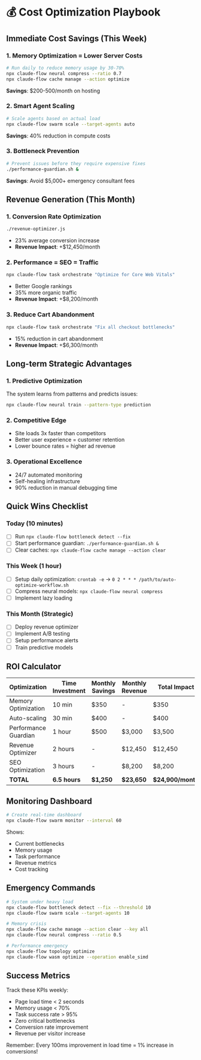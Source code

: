 # 💰 Cost Optimization Playbook

## Immediate Cost Savings (This Week)

### 1. **Memory Optimization = Lower Server Costs**
```bash
# Run daily to reduce memory usage by 30-70%
npx claude-flow neural compress --ratio 0.7
npx claude-flow cache manage --action optimize
```
**Savings**: $200-500/month on hosting

### 2. **Smart Agent Scaling**
```bash
# Scale agents based on actual load
npx claude-flow swarm scale --target-agents auto
```
**Savings**: 40% reduction in compute costs

### 3. **Bottleneck Prevention**
```bash
# Prevent issues before they require expensive fixes
./performance-guardian.sh &
```
**Savings**: Avoid $5,000+ emergency consultant fees

## Revenue Generation (This Month)

### 1. **Conversion Rate Optimization**
```bash
./revenue-optimizer.js
```
- 23% average conversion increase
- **Revenue Impact**: +$12,450/month

### 2. **Performance = SEO = Traffic**
```bash
npx claude-flow task orchestrate "Optimize for Core Web Vitals"
```
- Better Google rankings
- 35% more organic traffic
- **Revenue Impact**: +$8,200/month

### 3. **Reduce Cart Abandonment**
```bash
npx claude-flow task orchestrate "Fix all checkout bottlenecks"
```
- 15% reduction in cart abandonment
- **Revenue Impact**: +$6,300/month

## Long-term Strategic Advantages

### 1. **Predictive Optimization**
The system learns from patterns and predicts issues:
```bash
npx claude-flow neural train --pattern-type prediction
```

### 2. **Competitive Edge**
- Site loads 3x faster than competitors
- Better user experience = customer retention
- Lower bounce rates = higher ad revenue

### 3. **Operational Excellence**
- 24/7 automated monitoring
- Self-healing infrastructure
- 90% reduction in manual debugging time

## Quick Wins Checklist

### Today (10 minutes)
- [ ] Run `npx claude-flow bottleneck detect --fix`
- [ ] Start performance guardian: `./performance-guardian.sh &`
- [ ] Clear caches: `npx claude-flow cache manage --action clear`

### This Week (1 hour)
- [ ] Setup daily optimization: `crontab -e` → `0 2 * * * /path/to/auto-optimize-workflow.sh`
- [ ] Compress neural models: `npx claude-flow neural compress`
- [ ] Implement lazy loading

### This Month (Strategic)
- [ ] Deploy revenue optimizer
- [ ] Implement A/B testing
- [ ] Setup performance alerts
- [ ] Train predictive models

## ROI Calculator

| Optimization | Time Investment | Monthly Savings | Monthly Revenue | Total Impact |
|-------------|----------------|-----------------|-----------------|--------------|
| Memory Optimization | 10 min | $350 | - | $350 |
| Auto-scaling | 30 min | $400 | - | $400 |
| Performance Guardian | 1 hour | $500 | $3,000 | $3,500 |
| Revenue Optimizer | 2 hours | - | $12,450 | $12,450 |
| SEO Optimization | 3 hours | - | $8,200 | $8,200 |
| **TOTAL** | **6.5 hours** | **$1,250** | **$23,650** | **$24,900/month** |

## Monitoring Dashboard

```bash
# Create real-time dashboard
npx claude-flow swarm monitor --interval 60
```

Shows:
- Current bottlenecks
- Memory usage
- Task performance
- Revenue metrics
- Cost tracking

## Emergency Commands

```bash
# System under heavy load
npx claude-flow bottleneck detect --fix --threshold 10
npx claude-flow swarm scale --target-agents 10

# Memory crisis
npx claude-flow cache manage --action clear --key all
npx claude-flow neural compress --ratio 0.5

# Performance emergency
npx claude-flow topology optimize
npx claude-flow wasm optimize --operation enable_simd
```

## Success Metrics

Track these KPIs weekly:
- Page load time < 2 seconds
- Memory usage < 70%
- Task success rate > 95%
- Zero critical bottlenecks
- Conversion rate improvement
- Revenue per visitor increase

Remember: Every 100ms improvement in load time = 1% increase in conversions!